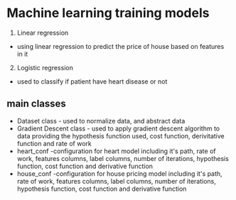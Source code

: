# Machine learning training models
1. Linear regression 
* using linear regression to predict the price of house based on features in it

2. Logistic regression
* used to classify if patient have heart disease or not

## main classes
- Dataset class - used to normalize data, and abstract data
- Gradient Descent class - used to apply gradient descent algorithm to data providing the hypothesis function used, cost function, derivitative function and rate of work
- heart_conf -configuration for heart model including it's path, rate of work, features columns, label columns, number of iterations, hypothesis function, cost function and derivative function
- house_conf -configuration for house pricing model including it's path, rate of work, features columns, label columns, number of iterations, hypothesis function, cost function and derivative function
